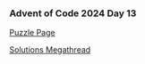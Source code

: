 ### Advent of Code 2024 Day 13

[Puzzle Page](https://adventofcode.com/2024/day/13)

[Solutions Megathread](https://www.reddit.com/r/adventofcode/comments/1hd4wda/2024_day_13_solutions/)

